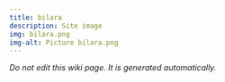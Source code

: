 ```yaml
---
title: bilara
description: Site image
img: bilara.png
img-alt: Picture bilara.png
---
```


_Do not edit this wiki page. It is generated automatically._ 

